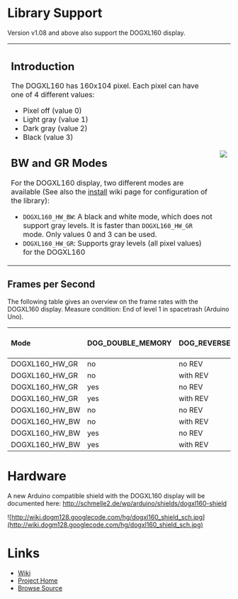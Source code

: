 

# Library Support

Version v1.08 and above also support the DOGXL160 display.


<table><tr><td>

<h2>Introduction</h2>

The DOGXL160 has 160x104 pixel. Each pixel can have one of 4 different values:<br>
<ul><li>Pixel off (value 0)<br>
</li><li>Light gray (value 1)<br>
</li><li>Dark gray (value 2)<br>
</li><li>Black (value 3)</li></ul>

<h2>BW and GR Modes</h2>

For the DOGXL160 display, two different modes are available (See also the <a href='install.md'>install</a> wiki page for configuration of the library):<br>
<ul><li><code>DOGXL160_HW_BW</code>: A black and white mode, which does not support gray levels. It is faster than  <code>DOGXL160_HW_GR</code> mode. Only values 0 and 3 can be used.<br>
</li><li><code>DOGXL160_HW_GR</code>: Supports gray levels (all pixel values) for the DOGXL160</li></ul>

</td><td>

<img src='http://wiki.dogm128.googlecode.com/hg/dogxl160_gr_test.jpg' />


</td></tr></table>

## Frames per Second

The following table gives an overview on the frame rates with the DOGXL160 display. Measure condition: End of level 1 in spacetrash (Arduino Uno).

| Mode           | DOG\_DOUBLE\_MEMORY | DOG\_REVERSE | Frames per Second |
|:---------------|:--------------------|:-------------|:------------------|
| DOGXL160\_HW\_GR | no			               | no REV	      | 14 FPS            |
| DOGXL160\_HW\_GR | no			               | with REV	    | 14 FPS            |
| DOGXL160\_HW\_GR | yes		               | no REV	      | 18 FPS            |
| DOGXL160\_HW\_GR | yes		               | with REV	    | 17 FPS            |
| DOGXL160\_HW\_BW | no			               | no REV	      | 19 FPS            |
| DOGXL160\_HW\_BW | no			               | with REV	    | 19 FPS            |
| DOGXL160\_HW\_BW | yes		               | no REV	      | 21 FPS            |
| DOGXL160\_HW\_BW | yes		               | with REV	    | 21 FPS            |


# Hardware

A new Arduino compatible shield with the DOGXL160 display will be documented here:
http://schmelle2.de/wp/arduino/shields/dogxl160-shield



![http://wiki.dogm128.googlecode.com/hg/dogxl160_shield_sch.jpg](http://wiki.dogm128.googlecode.com/hg/dogxl160_shield_sch.jpg)

# Links

  * [Wiki](dogm128.md)
  * [Project Home](http://code.google.com/p/dogm128/)
  * [Browse Source](http://code.google.com/p/dogm128/source/browse/)